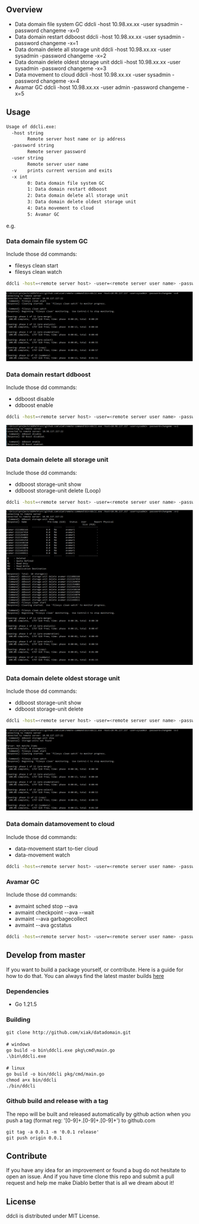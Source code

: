 ## Overview
- Data domain file system GC
  ddcli -host 10.98.xx.xx -user sysadmin -password changeme -x=0
- Data domain restart ddboost
  ddcli -host 10.98.xx.xx -user sysadmin -password changeme -x=1
- Data domain delete all storage unit
  ddcli -host 10.98.xx.xx -user sysadmin -password changeme -x=2
- Data domain delete oldest storage unit
  ddcli -host 10.98.xx.xx -user sysadmin -password changeme -x=3
- Data movement to cloud
  ddcli -host 10.98.xx.xx -user sysadmin -password changeme -x=4
- Avamar GC
  ddcli -host 10.98.xx.xx -user admin -password changeme -x=5

## Usage
```bash
Usage of ddcli.exe:
  -host string
        Remote server host name or ip address
  -password string
        Remote server password
  -user string
        Remote server user name
  -v    prints current version and exits
  -x int
        0: Data domain file system GC
        1: Data domain restart ddboost
        2: Data domain delete all storage unit
        3: Data domain delete oldest storage unit
        4: Data movement to cloud
        5: Avamar GC
```
e.g.
### Data domain file system GC 
Include those dd commands:
- filesys clean start
- filesys clean watch

```bash
ddcli -host=<remote server host> -user=<remote server user name> -password=<remote server password> -x=0
```
![T](https://github.com/xiak/datadomain/blob/master/src/filesys-clean.PNG?raw=true)

### Data domain restart ddboost 
Include those dd commands:
- ddboost disable
- ddboost enable

```bash
ddcli -host=<remote server host> -user=<remote server user name> -password=<remote server password> -x=1
```
![T](https://github.com/xiak/datadomain/blob/master/src/ddboost-restart.PNG?raw=true)

### Data domain delete all storage unit
Include those dd commands:
- ddboost storage-unit show
- ddboost storage-unit delete (Loop)

```bash
ddcli -host=<remote server host> -user=<remote server user name> -password=<remote server password> -x=2
```
![T](https://github.com/xiak/datadomain/blob/master/src/delete-all-storage-unit.PNG?raw=true)

### Data domain delete oldest storage unit
Include those dd commands:
- ddboost storage-unit show
- ddboost storage-unit delete

```bash
ddcli -host=<remote server host> -user=<remote server user name> -password=<remote server password> -x=3
```
![T](https://github.com/xiak/datadomain/blob/master/src/delete-oldest-storage-unit.PNG?raw=true)

### Data domain datamovement to cloud
Include those dd commands:
- data-movement start to-tier cloud
- data-movement watch

```bash
ddcli -host=<remote server host> -user=<remote server user name> -password=<remote server password> -x=4
```

### Avamar GC
Include those dd commands:
- avmaint sched stop --ava
- avmaint checkpoint --ava --wait
- avmaint --ava garbagecollect
- avmaint --ava gcstatus

```bash
ddcli -host=<remote server host> -user=<remote server user name> -password=<remote server password> -x=5
```
## Develop from master
If you want to build a package yourself, or contribute. Here is a guide for how to do that. You can always find
the latest master builds [here](http://github.com/xiak/datadomain/bin/)

### Dependencies
- Go 1.21.5

### Building
```shell
git clone http://github.com/xiak/datadomain.git

# windows
go build -o bin\ddcli.exe pkg\cmd\main.go
.\bin\ddcli.exe

# linux
go build -o bin/ddcli pkg/cmd/main.go
chmod a+x bin/ddcli
./bin/ddcli
```

### Github build and release with a tag

The repo will be built and released automatically by github action when you push a tag (format reg: '[0-9]+.[0-9]+.[0-9]+') to github.com

```shell
git tag -a 0.0.1 -m '0.0.1 release'
git push origin 0.0.1
```

## Contribute
If you have any idea for an improvement or found a bug do not hesitate to open an issue.
And if you have time clone this repo and submit a pull request and help me make Diablo
better that is all we dream about it!

## License
ddcli is distributed under MIT License.
